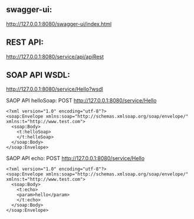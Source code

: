 ## swagger-ui:   
http://127.0.0.1:8080/swagger-ui/index.html 

## REST API:
http://127.0.0.1:8080/service/api/apiRest

## SOAP API WSDL:
http://127.0.0.1:8080/service/Hello?wsdl

SAOP API helloSoap:
POST http://127.0.0.1:8080/service/Hello
```
<?xml version="1.0" encoding="utf-8"?>
<soap:Envelope xmlns:soap="http://schemas.xmlsoap.org/soap/envelope/" xmlns:t="http://www.test.com">
  <soap:Body>
    <t:helloSoap>
    </t:helloSoap>
  </soap:Body>
</soap:Envelope>
```

SAOP API echo:
POST http://127.0.0.1:8080/service/Hello
```
<?xml version="1.0" encoding="utf-8"?>
<soap:Envelope xmlns:soap="http://schemas.xmlsoap.org/soap/envelope/" xmlns:t="http://www.test.com">
  <soap:Body>
    <t:echo>
    <param>hello</param>
    </t:echo>
  </soap:Body>
</soap:Envelope>
```




